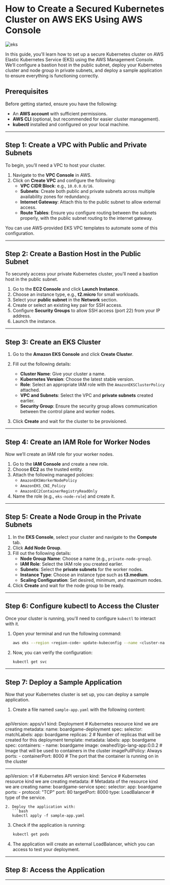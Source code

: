 # How to Create a Secured Kubernetes Cluster on AWS EKS Using AWS Console

![eks](https://github.com/user-attachments/assets/f427e4a8-83eb-4f78-addd-566220053dd7)


In this guide, you'll learn how to set up a secure Kubernetes cluster on AWS Elastic Kubernetes Service (EKS) using the AWS Management Console. We’ll configure a bastion host in the public subnet, deploy your Kubernetes cluster and node group in private subnets, and deploy a sample application to ensure everything is functioning correctly.

## Prerequisites

Before getting started, ensure you have the following:
- An **AWS account** with sufficient permissions.
- **AWS CLI** (optional, but recommended for easier cluster management).
- **kubectl** installed and configured on your local machine.

---

## Step 1: Create a VPC with Public and Private Subnets

To begin, you’ll need a VPC to host your cluster.

1. Navigate to the **VPC Console** in AWS.
2. Click on **Create VPC** and configure the following:
   - **VPC CIDR Block**: e.g., `10.0.0.0/16`.
   - **Subnets**: Create both public and private subnets across multiple availability zones for redundancy.
   - **Internet Gateway**: Attach this to the public subnet to allow external access.
   - **Route Tables**: Ensure you configure routing between the subnets properly, with the public subnet routing to the internet gateway.

You can use AWS-provided EKS VPC templates to automate some of this configuration.

---

## Step 2: Create a Bastion Host in the Public Subnet

To securely access your private Kubernetes cluster, you'll need a bastion host in the public subnet.

1. Go to the **EC2 Console** and click **Launch Instance**.
2. Choose an instance type, e.g., **t2.micro** for small workloads.
3. Select your **public subnet** in the **Network** section.
4. Create or select an existing key pair for SSH access.
5. Configure **Security Groups** to allow SSH access (port 22) from your IP address.
6. Launch the instance.

---

## Step 3: Create an EKS Cluster

1. Go to the **Amazon EKS Console** and click **Create Cluster**.
2. Fill out the following details:
   - **Cluster Name**: Give your cluster a name.
   - **Kubernetes Version**: Choose the latest stable version.
   - **Role**: Select an appropriate IAM role with the `AmazonEKSClusterPolicy` attached.
   - **VPC and Subnets**: Select the VPC and **private subnets** created earlier.
   - **Security Group**: Ensure the security group allows communication between the control plane and worker nodes.

3. Click **Create** and wait for the cluster to be provisioned.

---

## Step 4: Create an IAM Role for Worker Nodes

Now we’ll create an IAM role for your worker nodes.

1. Go to the **IAM Console** and create a new role.
2. Choose **EC2** as the trusted entity.
3. Attach the following managed policies:
   - `AmazonEKSWorkerNodePolicy`
   - `AmazonEKS_CNI_Policy`
   - `AmazonEC2ContainerRegistryReadOnly`
4. Name the role (e.g., `eks-node-role`) and create it.

---

## Step 5: Create a Node Group in the Private Subnets

1. In the **EKS Console**, select your cluster and navigate to the **Compute** tab.
2. Click **Add Node Group**.
3. Fill out the following details:
   - **Node Group Name**: Choose a name (e.g., `private-node-group`).
   - **IAM Role**: Select the IAM role you created earlier.
   - **Subnets**: Select the **private subnets** for the worker nodes.
   - **Instance Type**: Choose an instance type such as **t3.medium**.
   - **Scaling Configuration**: Set desired, minimum, and maximum nodes.
4. Click **Create** and wait for the node group to be ready.

---

## Step 6: Configure kubectl to Access the Cluster

Once your cluster is running, you'll need to configure `kubectl` to interact with it.

1. Open your terminal and run the following command:
   ```bash
   aws eks --region <region-code> update-kubeconfig --name <cluster-name>
   ```
2. Now, you can verify the configuration:
   ```bash
   kubectl get svc
   ```

---

## Step 7: Deploy a Sample Application

Now that your Kubernetes cluster is set up, you can deploy a sample application.

1. Create a file named `sample-app.yaml` with the following content:
   ```yaml
  apiVersion: apps/v1
kind: Deployment # Kubernetes resource kind we are creating
metadata:
  name: boardgame-deployment
spec:
  selector:
    matchLabels:
      app: boardgame
  replicas: 2 # Number of replicas that will be created for this deployment
  template:
    metadata:
      labels:
        app: boardgame
    spec:
      containers:
        - name: boardgame
          image: owahed1/go-lang-app:0.0.2 # Image that will be used to containers in the cluster
          imagePullPolicy: Always
          ports:
            - containerPort: 8000 # The port that the container is running on in the cluster


---

apiVersion: v1 # Kubernetes API version
kind: Service # Kubernetes resource kind we are creating
metadata: # Metadata of the resource kind we are creating
  name: boardgame-service
spec:
  selector:
    app: boardgame
  ports:
    - protocol: "TCP"
      port: 80
      targetPort: 8000 
  type: LoadBalancer # type of the service.

```
2. Deploy the application with:
   ```bash
   kubectl apply -f sample-app.yaml
   ```

3. Check if the application is running:
   ```bash
   kubectl get pods
   ```

4. The application will create an external LoadBalancer, which you can access to test your deployment.

---

## Step 8: Access the Application 

---

